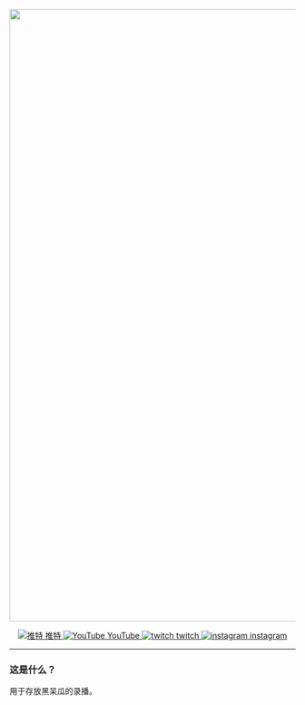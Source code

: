 <p align="center">
    <img src="https://jsd.cdn.zzko.cn/gh/soulmatelh/freeFQ@main/%E9%BB%91%E5%91%86%E7%93%9C.jpg" alt="雪宝" width=1080/>
</p>
<p align="center">
  <a href="https://twitter.com/hitome_hooo"><img src="https://twitter.com/favicon.ico" 
  alt="推特"> 推特 <a href="https://www.youtube.com/channel/UCW-54qFSvFWHpiTyEtM2H6Q"><img src="https://www.youtube.com/favicon.ico" alt="YouTube"> YouTube <a href="https://www.twitch.tv/hitome_chan"><img src="https://github.com/soulmatelh/freeFQ/blob/main/Twitch.ico" alt="twitch"> twitch  <a href="https://www.instagram.com/hitome_hooo/"><img src="https://www.instagram.com/favicon.ico" alt="instagram"> instagram </a>
  </a>
</p>

---

### 这是什么？

用于存放黑呆瓜的录播。
